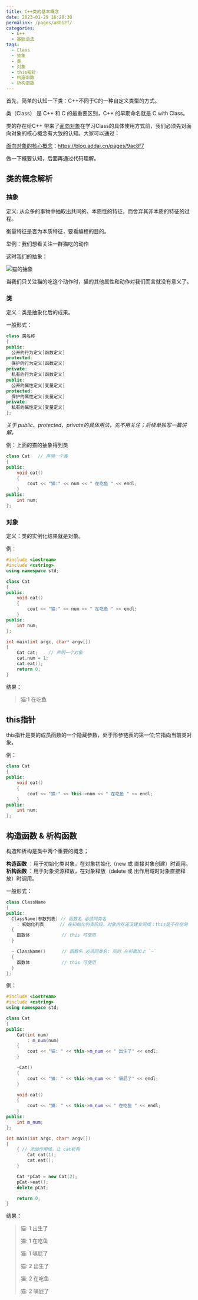 ```yaml
---
title: C++类的基本概念
date: 2023-01-29 16:28:38
permalink: /pages/a8b12f/
categories:
  - C++
  - 基础语法
tags:
  - Class
  - 抽象
  - 类
  - 对象
  - this指针
  - 构造函数
  - 析构函数
---
```


首先，简单的认知一下类：C++不同于C的一种自定义类型的方式。

类（Class） 是 C++ 和 C 的最重要区别，C++ 的早期命名就是 C with Class。

类的存在给C++ 带来了[面向对象](https://blog.addai.cn/pages/9ac8f7)在学习Class的具体使用方式前，我们必须先对面向对象的核心概念有大致的认知。大家可以通过：

[面向对象的核心概念](https://blog.addai.cn/pages/9ac8f7)：https://blog.addai.cn/pages/9ac8f7 

做一下概要认知，后面再通过代码理解。

<!-- more -->

## 类的概念解析
### 抽象

定义: 从众多的事物中抽取出共同的、本质性的特征，而舍弃其非本质的特征的过程。

衡量特征是否为本质特征，要看编程的目的。

举例：我们想看关注一群猫吃的动作

这时我们的抽象：

![猫的抽象](https://cdn.addai.cn/博客//202302021210816.png)

当我们只关注猫的吃这个动作时，猫的其他属性和动作对我们而言就没有意义了。

### 类

定义：类是抽象化后的成果。

一般形式：
```c++
class 类名称
{
public:
  公开的行为定义[函数定义]
protected:
  保护的行为定义[函数定义]
private:
  私有的行为定义[函数定义]
public:
  公开的属性定义[变量定义]
protected:
  保护的属性定义[变量定义]
private:
  私有的属性定义[变量定义]
};
```

*关于 public、protected、private的具体用法，先不用关注；后续单独写一篇讲解。*

例：上面的猫的抽象得到类

```c++
class Cat   // 声明一个类
{
public:
	void eat()
	{
		cout << "猫:" << num << " 在吃鱼 " << endl;
	}
public:
	int num;
};
```
### 对象

定义：类的实例化结果就是对象。

例：
```c++
#include <iostream>
#include <cstring>
using namespace std;

class Cat
{
public:
	void eat()
	{
		cout << "猫:" << num << " 在吃鱼 " << endl;
	}
public:
	int num;
};

int main(int argc, char* argv[])
{
	Cat cat;    // 声明一个对象
	cat.num = 1;
	cat.eat();
	return 0;
}
```

结果：
>
> 猫:1 在吃鱼 
>

## this指针

this指针是类的成员函数的一个隐藏参数，处于形参链表的第一位;它指向当前类对象。

例：
```c++
class Cat
{
public:
	void eat()
	{
		cout << "猫:" << this->num << " 在吃鱼 " << endl;
	}
public:
	int num;
};
```


## 构造函数 & 析构函数

构造和析构是类中两个重要的概念；

**构造函数** ：用于初始化类对象，在对象初始化（new 或 直接对象创建）时调用。
**析构函数** ：用于对象资源释放，在对象释放（delete 或 出作用域时对象直接释放）时调用。

一般形式：
```c++
class ClassName
{
public:
  ClassName(参数列表) // 函数名 必须同类名
    : 初始化列表      // 在初始化列表阶段，对象内存还没建立完成；this是不存在的
  {
    函数体            // this 可使用
  }

  ~ ClassName()      // 函数名 必须同类名; 同时 在前面加上 `~`
  {
    函数体            // this 可使用
  }
};

```

例：

```c++
#include <iostream>
#include <cstring>
using namespace std;

class Cat
{
public:
	Cat(int num)
		: m_num(num)
	{
		cout << "猫: " << this->m_num << " 出生了" << endl;
	}

	~Cat()
	{
		cout << "猫: " << this->m_num << " 嗝屁了" << endl;
	}

	void eat()
	{
		cout << "猫: " << this->m_num << " 在吃鱼 " << endl;
	}
public:
	int m_num;
};

int main(int argc, char* argv[])
{
	{ // 添加作用域，让 cat析构
		Cat cat(1);
		cat.eat();
	}

	Cat *pCat = new Cat(2);
	pCat->eat();
	delete pCat;

	return 0;
}
```

结果：
> 猫: 1 出生了
> 
> 猫: 1 在吃鱼 
> 
> 猫: 1 嗝屁了
> 
> 猫: 2 出生了
> 
> 猫: 2 在吃鱼 
> 
> 猫: 2 嗝屁了
